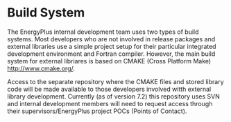 # Build System 

The EnergyPlus internal development team uses two types of build systems.  Most developers who are not involved in release packages and external libraries use a simple project setup for their particular integrated development environment and Fortran compiler.  However, the main build system for external libriares is based on CMAKE (Cross Platform Make) http://www.cmake.org/.

Access to the separate repository where the CMAKE files and stored library code will be made available to those developers involved witth external library development. Currently (as of version 7.2) this repository uses SVN and internal development members will need to request access through their supervisors/EnergyPlus project POCs (Points of Contact).